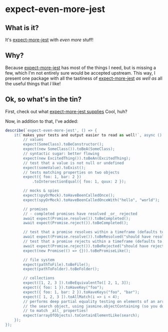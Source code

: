 # expect-even-more-jest
## What is it?

It's [expect-more-jest](https://www.npmjs.com/package/expect-more-jest) with _even more_ stuff!

## Why?

Because [expect-more-jest](https://www.npmjs.com/package/expect-more-jest) has most of the things
I need, but is missing a few, which I'm not entirely sure would be accepted upstream. This way, I
present one package with all the tastiness of
[expect-more-jest](https://www.npmjs.com/package/expect-more-jest) _as well as_ all the useful
things that _I_ like!

## Ok, so what's in the tin?

First, check out what [expect-more-jest supplies](https://www.npmjs.com/package/expect-more-jest#-matchers)
Cool, huh?

Now, in addition to that, I've added:

```typescript
describe(`expect-even-more-jest', () => {
    it(`makes your tests and output easier to read as well!`, async () => {
        // values
        expect(SomeClass).toBeConstructor();
        expect(new SomeClass()).toBeA(SomeClass);
        // syntactic sugar: better flowing
        expect(new ExcitedThing()).toBeAn(ExcitedThing);
        // test that a value is not null or undefined
        expect(someValue).toExist();
        // tests matching properties on two objects
        expect({ foo: 1, bar: 2 })
            .toIntersectionEqual({ foo: 1, quux: 2 });

        // mocks & spies
        expect(spyOrMock).toHaveBeenCalledOnce();
        expect(spyOrMock).toHaveBeenCalledOnceWith("hello", "world");

        // promises
        // - completed promises have resolved _or_ rejected
        await expect(Promise.resolve()).toBeCompleted();
        await expect(Promise.reject()).toBeCompleted();

        // test that a promise resolves within a timeframe (defaults to 50 ms)
        await expect(Promise.resolve()).toBeResolved("should have resolved", 5000);
        // test that a promise rejects within a timeframe (defaults to 50 ms)
        await expect(Promise.reject()).toBeRejected("should have rejected", 123);
        expect(new Promise(() => {})).toBePromiseLike();

        // file system
        expect(pathToFile).toBeFile();
        expect(pathToFolder).toBeFolder();

        // collections
        expect([1, 2, 3 ]).toBeEquivalentTo([ 2, 1, 3]);
        expect({ foo: 1 }).toHaveKey("foo");
        expect({ foo: 1, bar: 2 }).toHaveKeys("foo", "bar");
        expect([ 1, 2, 3 ]).toAllMatch(i => i < 4);
        // performs deep partial equality testing on elements of an array to find
        // the search object, using jasmine.objectContaining (so you don't need
        // to match _all_ properties!
        expect(arrayOfObjects).toContainElementLike(search);
    });
});
```
